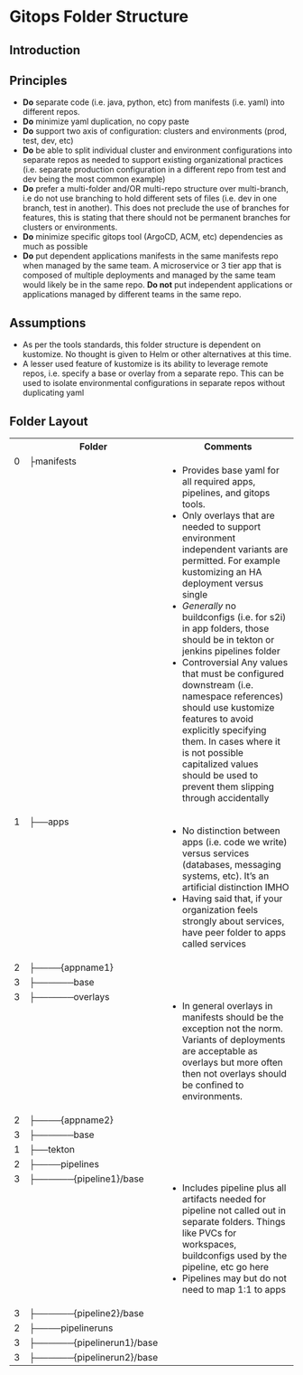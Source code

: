 # Gitops Folder Structure

## Introduction

## Principles

* __Do__ separate code (i.e. java, python, etc) from manifests (i.e. yaml) into different repos.
* __Do__ minimize yaml duplication, no copy paste
* __Do__ support two axis of configuration: clusters and environments (prod, test, dev, etc)
* __Do__ be able to split individual cluster and environment configurations into separate repos as needed to support existing organizational practices (i.e. separate production configuration in a different repo from test and dev being the most common example)
* __Do__ prefer a multi-folder and/OR multi-repo structure over multi-branch, i.e do not use branching to hold different sets of files (i.e. dev in one branch, test in another). This does not preclude the use of branches for features, this is stating that there should not be permanent branches for clusters or environments.
* __Do__ minimize specific gitops tool (ArgoCD, ACM, etc) dependencies as much as possible
* __Do__ put dependent applications manifests in the same manifests repo when managed by the same team. A microservice or 3 tier app that is composed of multiple deployments and managed by the same team would likely be in the same repo. __Do not__ put independent applications or applications managed by different teams in the same repo.

## Assumptions

* As per the tools standards, this folder structure is dependent on kustomize. No thought is given to Helm or other alternatives at this time.
* A lesser used feature of kustomize is its ability to leverage remote repos, i.e. specify a base or overlay from a separate repo. This can be used to isolate environmental configurations in separate repos without duplicating yaml

## Folder Layout

<table>
    <colgroup>
        <col />
        <col nowrap />
        <col />
    </colgroup>
    <tr>
        <th></th>
        <th>Folder</th>
        <th>Comments</th>
    </tr>
    <tr>
        <td align="right" valign="top">0</td>
        <td valign="top">├manifests</td>
        <td valign="top">
            <ul>
                <li>Provides base yaml for all required apps, pipelines, and gitops tools.</li>
                <li>Only overlays that are needed to support environment independent variants are permitted. For example kustomizing an HA deployment versus single</li>
                <li><em>Generally</em> no buildconfigs (i.e. for s2i) in app folders, those should be in tekton or jenkins pipelines folder</li>
                <li>Controversial Any values that must be configured downstream (i.e. namespace references) should use kustomize features to avoid explicitly specifying them. In cases where it is not possible capitalized values should be used to prevent them slipping through accidentally</li>
            </ul>
        </td>
    </tr>
    <tr>
        <td align="right" valign="top">1</td>
        <td valign="top">├──apps</td>
        <td valign="top">
            <ul>
                <li>No distinction between apps (i.e. code we write) versus services (databases, messaging systems, etc). It’s an artificial distinction IMHO</li>
                <li>Having said that, if your organization feels strongly about services, have peer folder to apps called services</li>
            </ul>
        </td>
    </tr>
    <tr>
        <td align="right" valign="top">2</td>
        <td valign="top">├────{appname1}</td>
        <td valign="top">
        </td>
    </tr>
    <tr>
        <td align="right" valign="top">3</td>
        <td valign="top">├──────base</td>
        <td valign="top">
        </td>
    </tr>
    <tr>
        <td align="right" valign="top">3</td>
        <td valign="top">├──────overlays</td>
        <td valign="top">
          <ul>
          <li>In general overlays in manifests should be the exception not the norm. Variants of deployments are acceptable as overlays but more often then not overlays should be confined to environments.</li>
        </td>
    </tr>
    <tr>
        <td align="right" valign="top">2</td>
        <td valign="top">├────{appname2}</td>
        <td valign="top">
        </td>
    </tr>
    <tr>
        <td align="right" valign="top">3</td>
        <td valign="top">├──────base</td>
        <td valign="top">
        </td>
    </tr>
    <tr>
        <td align="right" valign="top">1</td>
        <td valign="top">├──tekton</td>
        <td valign="top">
        </td>
    </tr>
    <tr>
        <td align="right" valign="top">2</td>
        <td valign="top">├────pipelines</td>
        <td valign="top">
        </td>
    </tr>
    <tr>
        <td align="right" valign="top">3</td>
        <td valign="top">├──────{pipeline1}/base</td>
        <td valign="top">
            <ul>
                <li>Includes pipeline plus all artifacts needed for pipeline not called out in separate folders. Things like PVCs for workspaces, buildconfigs used by the pipeline, etc go here</li>
                <li>Pipelines may but do not need to map 1:1 to apps</li>
            </ul>
        </td>
    </tr>
    <tr>
        <td align="right" valign="top">3</td>
        <td valign="top">├──────{pipeline2}/base</td>
        <td valign="top">
        </td>
    </tr>
    <tr>
        <td align="right" valign="top">2</td>
        <td valign="top">├────pipelineruns</td>
        <td valign="top">
        </td>
    </tr>
    <tr>
        <td align="right" valign="top">3</td>
        <td valign="top">├──────{pipelinerun1}/base</td>
        <td valign="top">
        </td>
    </tr>
    <tr>
        <td align="right" valign="top">3</td>
        <td valign="top">├──────{pipelinerun2}/base</td>
        <td valign="top">
        </td>
    </tr>


</table>
